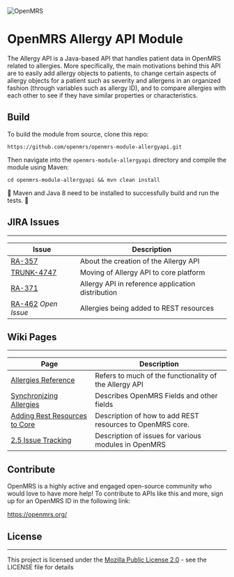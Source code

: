 
<img src="https://talk.openmrs.org/uploads/default/original/2X/f/f1ec579b0398cb04c80a54c56da219b2440fe249.jpg" alt="OpenMRS"/>

# OpenMRS Allergy API Module
The Allergy API is a Java-based API that handles patient data in OpenMRS related to allergies. More specifically, the main motivations
behind this API are to easily add allergy objects to patients, to change certain aspects of allergy objects for a patient such as severity and allergens in an organized fashion
(through variables such as allergy ID), and to compare allergies with each other to see if they have similar properties or characteristics.


## Build
To build the module from source, clone this repo:

```
https://github.com/openmrs/openmrs-module-allergyapi.git
```

Then navigate into the `openmrs-module-allergyapi` directory and compile the module using Maven:

```
cd openmrs-module-allergyapi && mvn clean install
```

:maple_leaf: Maven and Java 8 need to be installed to successfully build and run 
the tests. :maple_leaf:

## JIRA Issues
---
| Issue | Description |
| ---- | ----------- |
| [RA-357](https://issues.openmrs.org/browse/RA-357) | About the creation of the Allergy API|
|[TRUNK-4747](https://issues.openmrs.org/browse/TRUNK-4747)  | Moving of Allergy API to core platform|
|[RA-371](https://issues.openmrs.org/browse/RA-371)  | Allergy API in reference application distribution |
|[RA-462](https://issues.openmrs.org/browse/RA-462) *Open Issue*| Allergies being added to REST resources|

## Wiki Pages
---
| Page | Description |
| ---- | ----------- |
| [Allergies Reference](https://wiki.openmrs.org/pages/viewpage.action?pageId=48857177) | Refers to much of the functionality of the Allergy API|
| [Synchronizing Allergies](https://wiki.openmrs.org/display/projects/Allergy+synchronization) | Describes OpenMRS Fields and other fields|
| [Adding Rest Resources to Core](https://issues.openmrs.org/browse/RA-1036) | Description of how to add REST resources to OpenMRS core. |
| [2.5 Issue Tracking](https://wiki.openmrs.org/display/RES/Reference+Application+2.5+Release+Issue+Tracking) | Description of issues for various modules in OpenMRS |


## Contribute
OpenMRS is a highly active and engaged open-source community who would love to have more help!
To contribute to APIs like this and more, sign up for an OpenMRS ID in the following link: 

https://openmrs.org/


## License
---
This project is licensed under the [Mozilla Public License 2.0](mozilla.org/en-US/MPL/2.0/) - see the LICENSE file for details





